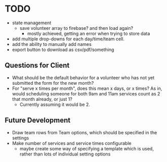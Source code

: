 # TODO

- state management
    - save volunteer array to firebase? and then load again?
        - mostly achieved, getting an error when trying to store data
- add multiple drop-downs for each day/time/team cell.
- add the ability to manually add names
- export button to download as csv/pdf/something

## Questions for Client

- What should be the default behavior for a volunteer who has not yet submitted the form for the new month?
- For "serve x times per month", does this mean x days, or x times? As in, would scheduling someone for both 9am and 11am services count as 2 that month already, or just 1?
    - Currently assuming it would be 2.

## Future Development

- Draw team rows from Team options, which should be specified in the settings
- Make number of services and service times configurable
    - maybe create some way of specifying a template which is used, rather than lots of individual setting options